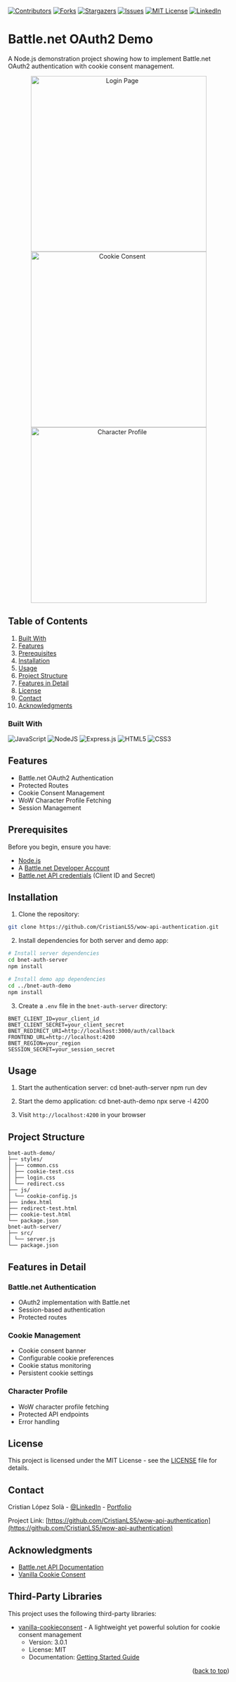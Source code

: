 <a name="readme-top"></a>

[![Contributors][contributors-shield]][contributors-url]
[![Forks][forks-shield]][forks-url]
[![Stargazers][stars-shield]][stars-url]
[![Issues][issues-shield]][issues-url]
[![MIT License][license-shield]][license-url]
[![LinkedIn][linkedin-shield]][linkedin-url]

# Battle.net OAuth2 Demo

A Node.js demonstration project showing how to implement Battle.net OAuth2 authentication with cookie consent management.

<div align="center">
    <img src="https://github.com/user-attachments/assets/8f027cba-aba3-442e-a415-e7d64d548bab" width="400" alt="Login Page">
    <img src="https://github.com/user-attachments/assets/b1d1b6be-ad5d-4cc0-8248-870751ebaaa7" width="400" alt="Cookie Consent">
    <img src="https://github.com/user-attachments/assets/25ac0365-1a93-4ff3-8bba-f3b235b7046e" width="400" alt="Character Profile">
</div>

## Table of Contents
1. [Built With](#built-with)
2. [Features](#features)
3. [Prerequisites](#prerequisites)
4. [Installation](#installation)
5. [Usage](#usage)
6. [Project Structure](#project-structure)
7. [Features in Detail](#features-in-detail)
8. [License](#license)
9. [Contact](#contact)
10. [Acknowledgments](#acknowledgments)

### Built With

![JavaScript]
![NodeJS]
![Express.js]
![HTML5]
![CSS3]

## Features

- Battle.net OAuth2 Authentication
- Protected Routes
- Cookie Consent Management
- WoW Character Profile Fetching
- Session Management

## Prerequisites

Before you begin, ensure you have:
- [Node.js](https://nodejs.org/en)
- A [Battle.net Developer Account](https://develop.battle.net)
- [Battle.net API credentials](https://develop.battle.net/documentation/guides/getting-started) (Client ID and Secret)

## Installation

1. Clone the repository: 

```bash
git clone https://github.com/CristianLS5/wow-api-authentication.git
```

2. Install dependencies for both server and demo app:

```bash
# Install server dependencies
cd bnet-auth-server
npm install

# Install demo app dependencies
cd ../bnet-auth-demo
npm install
```

3. Create a `.env` file in the `bnet-auth-server` directory:

```env
BNET_CLIENT_ID=your_client_id
BNET_CLIENT_SECRET=your_client_secret
BNET_REDIRECT_URI=http://localhost:3000/auth/callback
FRONTEND_URL=http://localhost:4200
BNET_REGION=your_region
SESSION_SECRET=your_session_secret
```

## Usage

1. Start the authentication server:
    cd bnet-auth-server
    npm run dev

2. Start the demo application:
    cd bnet-auth-demo
    npx serve -l 4200

3. Visit `http://localhost:4200` in your browser

## Project Structure

    bnet-auth-demo/
    ├── styles/
    │ ├── common.css
    │ ├── cookie-test.css
    │ ├── login.css
    │ └── redirect.css
    ├── js/
    │ └── cookie-config.js
    ├── index.html
    ├── redirect-test.html
    ├── cookie-test.html
    └── package.json
    bnet-auth-server/
    ├── src/
    │ └── server.js
    └── package.json

## Features in Detail

### Battle.net Authentication
- OAuth2 implementation with Battle.net
- Session-based authentication
- Protected routes

### Cookie Management
- Cookie consent banner
- Configurable cookie preferences
- Cookie status monitoring
- Persistent cookie settings

### Character Profile
- WoW character profile fetching
- Protected API endpoints
- Error handling

## License

This project is licensed under the MIT License - see the [LICENSE](LICENSE) file for details.

## Contact

Cristian López Solà - [@LinkedIn](https://www.linkedin.com/in/cristian-l%C3%B3pez-sol%C3%A1-2b6493204/?locale=en_US) - [Portfolio](https://cristianlopez.netlify.app)

Project Link: [https://github.com/CristianLS5/wow-api-authentication](https://github.com/CristianLS5/wow-api-authentication)

## Acknowledgments

- [Battle.net API Documentation](https://develop.battle.net/documentation)
- [Vanilla Cookie Consent](https://cookieconsent.orestbida.com/)

## Third-Party Libraries

This project uses the following third-party libraries:

- [vanilla-cookieconsent](https://github.com/orestbida/cookieconsent) - A lightweight yet powerful solution for cookie consent management
  - Version: 3.0.1
  - License: MIT
  - Documentation: [Getting Started Guide](https://cookieconsent.orestbida.com/essential/getting-started.html)

<p align="right">(<a href="#readme-top">back to top</a>)</p>

[contributors-shield]: https://img.shields.io/github/contributors/CristianLS5/wow-api-authentication.svg?style=for-the-badge
[contributors-url]: https://github.com/CristianLS5/wow-api-authentication/graphs/contributors
[forks-shield]: https://img.shields.io/github/forks/CristianLS5/wow-api-authentication.svg?style=for-the-badge
[forks-url]: https://github.com/CristianLS5/wow-api-authentication/network/members
[stars-shield]: https://img.shields.io/github/stars/CristianLS5/wow-api-authentication.svg?style=for-the-badge
[stars-url]: https://github.com/CristianLS5/wow-api-authentication/stargazers
[issues-shield]: https://img.shields.io/github/issues/CristianLS5/wow-api-authentication.svg?style=for-the-badge
[issues-url]: https://github.com/CristianLS5/wow-api-authentication/issues
[license-shield]: https://img.shields.io/github/license/CristianLS5/wow-api-authentication.svg?style=for-the-badge
[license-url]: https://github.com/CristianLS5/wow-api-authentication/blob/master/LICENSE
[linkedin-shield]: https://img.shields.io/badge/-LinkedIn-black.svg?style=for-the-badge&logo=linkedin&colorB=555
[linkedin-url]: https://www.linkedin.com/in/cristian-l%C3%B3pez-sol%C3%A1-2b6493204/?locale=en_US
[JavaScript]: https://img.shields.io/badge/javascript-%23323330.svg?style=for-the-badge&logo=javascript&logoColor=%23F7DF1E
[NodeJS]: https://img.shields.io/badge/node.js-6DA55F?style=for-the-badge&logo=node.js&logoColor=white
[Express.js]: https://img.shields.io/badge/express.js-%23404d59.svg?style=for-the-badge&logo=express&logoColor=%2361DAFB
[HTML5]: https://img.shields.io/badge/html5-%23E34F26.svg?style=for-the-badge&logo=html5&logoColor=white
[CSS3]: https://img.shields.io/badge/css3-%231572B6.svg?style=for-the-badge&logo=css3&logoColor=white
